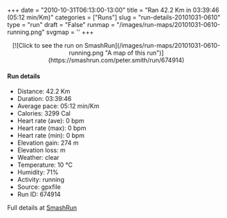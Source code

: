 +++
date = "2010-10-31T06:13:00-13:00"
title = "Ran 42.2 Km in 03:39:46 (05:12 min/Km)"
categories = ["Runs"]
slug = "run-details-20101031-0610"
type = "run"
draft = "False"
runmap = "/images/run-maps/20101031-0610-running.png"
svgmap = '<polyline points="52 60, 56 59, 55 57, 57 50, 55 45, 52 43, 46 36, 42 37, 40 33, 39 31, 34 30, 29 25, 27 25, 27 26, 25 23, 22 24, 19 24, 14 20, 5 28, 4 37, 3 42, 4 43, 5 47, 9 47, 8 50, 9 53, 0 66, 0 68, 2 68, 0 68, 0 65, 2 64, 3 64, 3 67, 6 69, 6 69, 11 71, 13 69, 14 67, 16 65, 17 65, 17 65, 16 66, 14 67, 16 70, 15 72, 25 71, 35 74, 44 74, 49 78, 53 79, 55 79, 61 77, 65 78, 68 76, 67 73, 67 72, 71 72, 74 71, 76 72, 77 74, 79 74, 82 75, 84 74, 89 76, 92 77, 96 76, 100 77, 99 77, 96 76, 93 77, 91 77, 83 74, 82 75, 79 74, 77 74, 76 72, 73 71, 71 72, 67 72, 68 76, 66 78, 61 77, 59 78, 53 79, 50 78, 44 74, 36 74, 21 70, 20 71, 18 71, 17 72, 15 72, 14 73, 12 72">'
+++



<!--more-->

<center>
[![Click to see the run on SmashRun](/images/run-maps/20101031-0610-running.png "A map of this run")](https://smashrun.com/peter.smith/run/674914)
</center>

#### Run details

* Distance: 42.2 Km
* Duration: 03:39:46
* Average pace: 05:12 min/Km
* Calories: 3299 Cal
* Heart rate (ave): 0 bpm
* Heart rate (max): 0 bpm
* Heart rate (min): 0 bpm
* Elevation gain: 274 m
* Elevation loss:  m
* Weather: clear
* Temperature: 10 &deg;C
* Humidity: 71%
* Activity: running
* Source: gpxfile
* Run ID: 674914

Full details at [SmashRun](https://smashrun.com/peter.smith/run/674914)